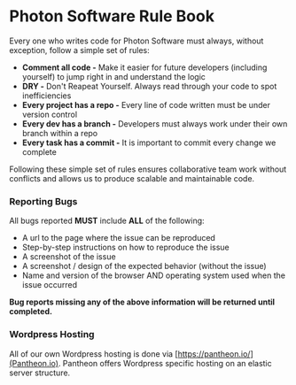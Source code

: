 # Photon Software Rule Book

Every one who writes code for Photon Software must always, without exception, follow a simple set of rules:  
* **Comment all code -** Make it easier for future developers (including yourself) to jump right in and understand the logic  
* **DRY -** Don't Reapeat Yourself. Always read through your code to spot inefficiencies  
* **Every project has a repo -** Every line of code written must be under version control  
* **Every dev has a branch -** Developers must always work under their own branch within a repo  
* **Every task has a commit -** It is important to commit every change we complete

Following these simple set of rules ensures collaborative team work without conflicts and allows us to produce scalable and maintainable code.

### Reporting Bugs

All bugs reported **MUST** include **ALL** of the following:  
* A url to the page where the issue can be reproduced
* Step-by-step instructions on how to reproduce the issue
* A screenshot of the issue
* A screenshot / design of the expected behavior (without the issue)
* Name and version of the browser AND operating system used when the issue occurred

**Bug reports missing any of the above information will be returned until completed.**

### Wordpress Hosting

All of our own Wordpress hosting is done via [https://pantheon.io/](Pantheon.io). Pantheon offers Wordpress specific hosting on an elastic server structure.
